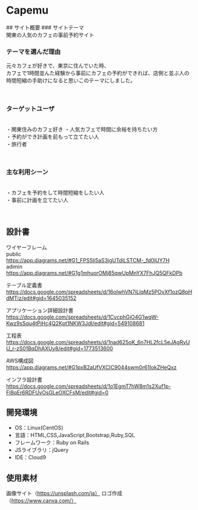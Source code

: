 
<h1>Capemu</h1>
​
## サイト概要
### サイトテーマ
<br>
関東の人気のカフェの事前予約サイト

### テーマを選んだ理由
元々カフェが好きで、東京に住んでいた時、<br>
カフェで1時間並んた経験から事前にカフェの予約ができれば、店側と並ぶ人の時間短縮の手助けになると思いこのテーマにしました。

​
### ターゲットユーザ
<br>
・関東住みのカフェ好き
・人気カフェで時間に余裕を持ちたい方<br>
・予約ができ計画を前もって立てたい人<br>
・旅行者


​
### 主な利用シーン
<br>
・カフェを予約をして時間短縮をしたい人<br>
・事前に計画を立てたい人

​
## 設計書
ワイヤーフレーム<br>
public<br>
https://app.diagrams.net/#G1_FPS5li5aS3jgUTdiLSTCM-_fd0lUY7H<br>
adimin<br>
https://app.diagrams.net/#G1g1mhuorOMj85qwUpMnYX7FhJQ5QFkDPb

テーブル定義書
https://docs.google.com/spreadsheets/d/16oIwhVN7iLlqMz5POvXf1ozQ8pHdMTiz/edit#gid=1645035152

アプリケーション詳細設計書<br>
https://docs.google.com/spreadsheets/d/1CvcphGjO4G1wqW-Kwz9sSqu4tPiHc4Q2Kpt1NKW3JdI/edit#gid=549108681

工程表<br>
https://docs.google.com/spreadsheets/d/1nad625oK_6n7HL2fcL5eJAgRyUU_r-zS01BqDhAXUy8/edit#gid=1773513600

AWS構成図<br>
https://app.diagrams.net/#G1pxB2aUfVXCIC9044swm0r61IokZHeQxz

インフラ設計書<br>
https://docs.google.com/spreadsheets/d/1o1EgmT7hW8m1s2Xuf1p-Fl8qEr6RDFUvOsGLeOXCFsM/edit#gid=0
​
## 開発環境
- OS：Linux(CentOS)
- 言語：HTML,CSS,JavaScript,Bootstrap,Ruby,SQL
- フレームワーク：Ruby on Rails
- JSライブラリ：jQuery
- IDE：Cloud9
​
## 使用素材
画像サイト（https://unsplash.com/ja）
ロゴ作成（https://www.canva.com/）